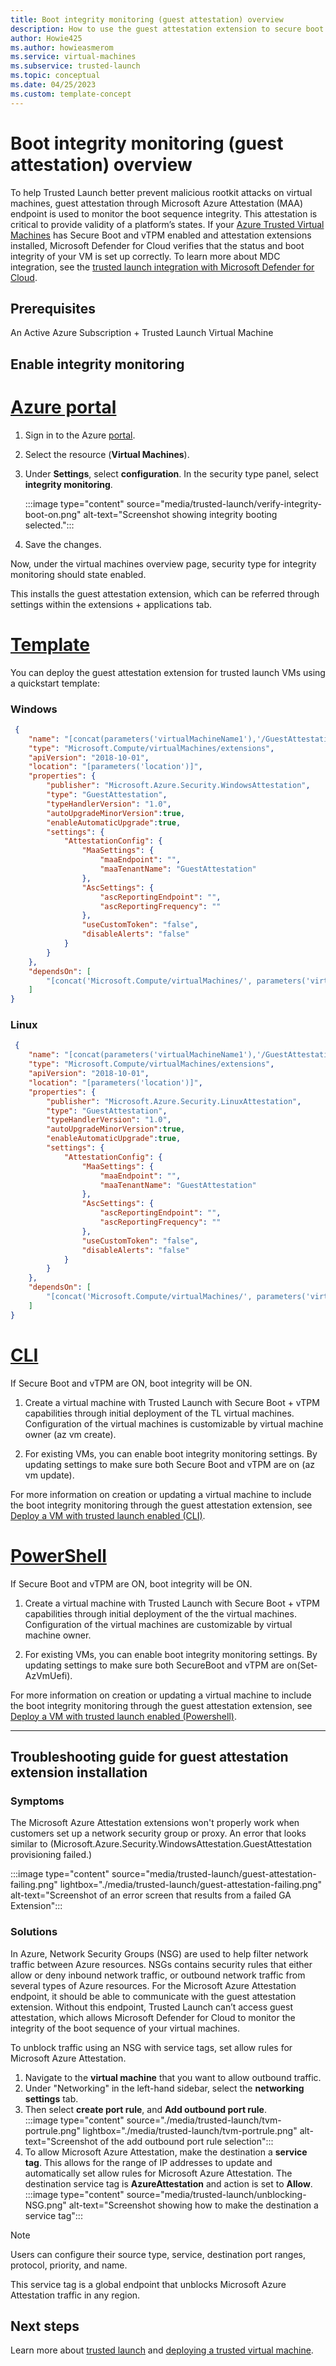 ```yaml
---
title: Boot integrity monitoring (guest attestation) overview
description: How to use the guest attestation extension to secure boot your VM. How to handle traffic blocking.
author: Howie425
ms.author: howieasmerom
ms.service: virtual-machines
ms.subservice: trusted-launch
ms.topic: conceptual 
ms.date: 04/25/2023
ms.custom: template-concept 
---
```


# Boot integrity monitoring (guest attestation) overview

To help Trusted Launch better prevent malicious rootkit attacks on virtual machines, guest attestation through Microsoft Azure Attestation (MAA) endpoint is used to monitor the boot sequence integrity. This attestation is critical to provide validity of a platform’s states. If your [Azure Trusted Virtual Machines](trusted-launch.md) has Secure Boot and vTPM enabled and attestation extensions installed, Microsoft Defender for Cloud verifies that the status and boot integrity of your VM is set up correctly. To learn more about MDC integration, see the [trusted launch integration with Microsoft Defender for Cloud](trusted-launch.md#microsoft-defender-for-cloud-integration).

## Prerequisites

An Active Azure Subscription + Trusted Launch Virtual Machine

## Enable integrity monitoring

# [Azure portal](#tab/portal)

1. Sign in to the Azure [portal](https://portal.azure.com).
1. Select the resource (**Virtual Machines**).
1. Under **Settings**, select **configuration**. In the security type panel, select **integrity monitoring**.

    :::image type="content" source="media/trusted-launch/verify-integrity-boot-on.png" alt-text="Screenshot showing integrity booting selected.":::

1. Save the changes.

Now, under the virtual machines overview page, security type for integrity monitoring should state enabled.

This installs the guest attestation extension, which can be referred through settings within the extensions + applications tab.

# [Template](#tab/template)

You can deploy the guest attestation extension for trusted launch VMs using a quickstart template:

### Windows

```json
 {
    "name": "[concat(parameters('virtualMachineName1'),'/GuestAttestation')]",
    "type": "Microsoft.Compute/virtualMachines/extensions",
    "apiVersion": "2018-10-01",
    "location": "[parameters('location')]",
    "properties": {
        "publisher": "Microsoft.Azure.Security.WindowsAttestation",
        "type": "GuestAttestation",
        "typeHandlerVersion": "1.0",
        "autoUpgradeMinorVersion":true, 
        "enableAutomaticUpgrade":true,
        "settings": {
            "AttestationConfig": {
                "MaaSettings": {
                    "maaEndpoint": "",
                    "maaTenantName": "GuestAttestation"
                },
                "AscSettings": {
                    "ascReportingEndpoint": "",
                    "ascReportingFrequency": ""
                },
                "useCustomToken": "false",
                "disableAlerts": "false"
            }
        }
    },
    "dependsOn": [
        "[concat('Microsoft.Compute/virtualMachines/', parameters('virtualMachineName1'))]"
    ]
}       
```
### Linux

```json
 {
    "name": "[concat(parameters('virtualMachineName1'),'/GuestAttestation')]",
    "type": "Microsoft.Compute/virtualMachines/extensions",
    "apiVersion": "2018-10-01",
    "location": "[parameters('location')]",
    "properties": {
        "publisher": "Microsoft.Azure.Security.LinuxAttestation",
        "type": "GuestAttestation",
        "typeHandlerVersion": "1.0",
        "autoUpgradeMinorVersion":true, 
        "enableAutomaticUpgrade":true,
        "settings": {
            "AttestationConfig": {
                "MaaSettings": {
                    "maaEndpoint": "",
                    "maaTenantName": "GuestAttestation"
                },
                "AscSettings": {
                    "ascReportingEndpoint": "",
                    "ascReportingFrequency": ""
                },
                "useCustomToken": "false",
                "disableAlerts": "false"
            }
        }
    },
    "dependsOn": [
        "[concat('Microsoft.Compute/virtualMachines/', parameters('virtualMachineName1'))]"
    ]
}       

```

# [CLI](#tab/cli)

If Secure Boot and vTPM are ON, boot integrity will be ON.

1. Create a virtual machine with Trusted Launch with Secure Boot + vTPM capabilities through initial deployment of the TL virtual machines. Configuration of the virtual machines is customizable by virtual machine owner (az vm create).

1. For existing VMs, you can enable boot integrity monitoring settings. By updating settings to make sure both Secure Boot and vTPM are on (az vm update).

For more information on creation or updating a virtual machine to include the boot integrity monitoring through the guest attestation extension, see [Deploy a VM with trusted launch enabled (CLI)](trusted-launch-portal.md#deploy-a-trusted-launch-vm).

# [PowerShell](#tab/powershell)

If Secure Boot and vTPM are ON, boot integrity will be ON.

1. Create a virtual machine with Trusted Launch with Secure Boot + vTPM capabilities through initial deployment of the the virtual machines. Configuration of the virtual machines are customizable by virtual machine owner.

1. For existing VMs, you can enable boot integrity monitoring settings. By updating settings to make sure both SecureBoot and vTPM are on(Set-AzVmUefi).

For more information on creation or updating a virtual machine to include the boot integrity monitoring through the guest attestation extension, see [Deploy a VM with trusted launch enabled (Powershell)](trusted-launch-portal.md#deploy-a-trusted-launch-vm).

---

## Troubleshooting guide for guest attestation extension installation

### Symptoms

The Microsoft Azure Attestation extensions won't properly work when customers set up a network security group or proxy. An error that looks similar to (Microsoft.Azure.Security.WindowsAttestation.GuestAttestation provisioning failed.)

:::image type="content" source="media/trusted-launch/guest-attestation-failing.png" lightbox="./media/trusted-launch/guest-attestation-failing.png" alt-text="Screenshot of an error screen that results from a failed GA Extension":::

### Solutions

In Azure, Network Security Groups (NSG) are used to help filter network traffic between Azure resources. NSGs contains security rules that either allow or deny inbound network traffic, or outbound network traffic from several types of Azure resources. For the Microsoft Azure Attestation endpoint, it should be able to communicate with the guest attestation extension. Without this endpoint, Trusted Launch can’t access guest attestation, which allows Microsoft Defender for Cloud to monitor the integrity of the boot sequence of your virtual machines.

To unblock traffic using an NSG with service tags, set allow rules for Microsoft Azure Attestation.

1. Navigate to the **virtual machine** that you want to allow outbound traffic.
1. Under "Networking" in the left-hand sidebar, select the **networking settings** tab.
1. Then select **create port rule**, and **Add outbound port rule**.  
    :::image type="content" source="./media/trusted-launch/tvm-portrule.png" lightbox="./media/trusted-launch/tvm-portrule.png" alt-text="Screenshot of the add outbound port rule selection":::
1. To allow Microsoft Azure Attestation, make the destination a **service tag**. This allows for the range of IP addresses to update and automatically set allow rules for Microsoft Azure Attestation. The destination service tag is **AzureAttestation** and action is set to **Allow**.
    :::image type="content" source="media/trusted-launch/unblocking-NSG.png" alt-text="Screenshot showing how to make the destination a service tag":::

> [!NOTE]
> Users can configure their source type, service, destination port ranges, protocol, priority, and name.

This service tag is a global endpoint that unblocks Microsoft Azure Attestation traffic in any region.  

## Next steps

Learn more about [trusted launch](trusted-launch.md) and [deploying a trusted virtual machine](trusted-launch-portal.md).